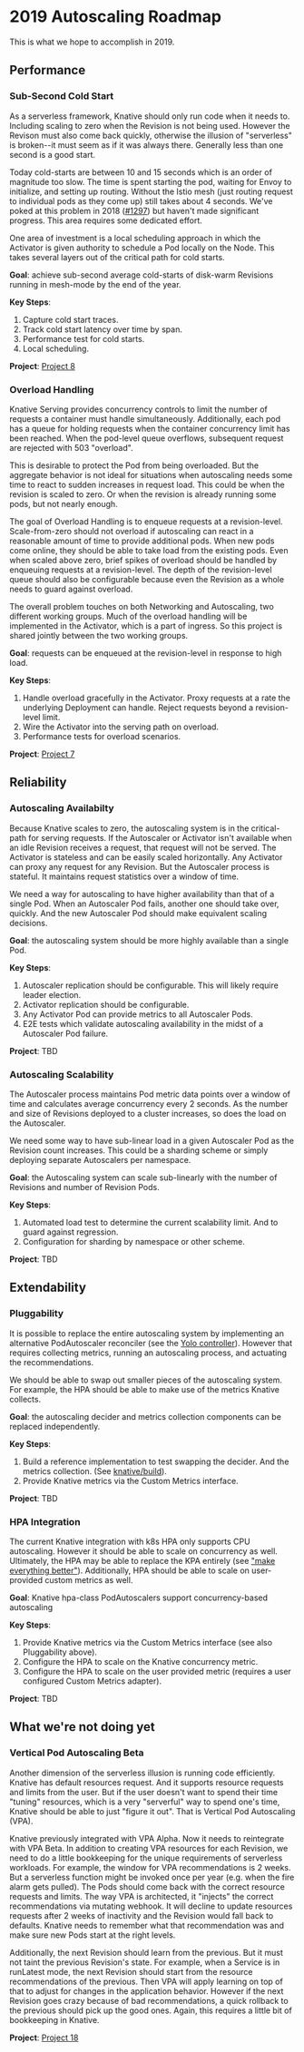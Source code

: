 # 2019 Autoscaling Roadmap

This is what we hope to accomplish in 2019.

## Performance

### Sub-Second Cold Start

As a serverless framework, Knative should only run code when it needs to. Including scaling to zero when the Revision is not being used. However the Revison must also come back quickly, otherwise the illusion of "serverless" is broken--it must seem as if it was always there. Generally less than one second is a good start.

Today cold-starts are between 10 and 15 seconds which is an order of magnitude too slow. The time is spent starting the pod, waiting for Envoy to initialize, and setting up routing. Without the Istio mesh (just routing request to individual pods as they come up) still takes about 4 seconds. We've poked at this problem in 2018 ([#1297](https://github.com/knative/serving/issues/1297)) but haven't made significant progress. This area requires some dedicated effort.

One area of investment is a local scheduling approach in which the Activator is given authority to schedule a Pod locally on the Node. This takes several layers out of the critical path for cold starts.

**Goal**: achieve sub-second average cold-starts of disk-warm Revisions running in mesh-mode by the end of the year.

**Key Steps**:
1. Capture cold start traces.
2. Track cold start latency over time by span.
3. Performance test for cold starts.
4. Local scheduling.

**Project**: [Project 8](https://github.com/knative/serving/projects/8)

### Overload Handling

Knative Serving provides concurrency controls to limit the number of requests a container must handle simultaneously. Additionally, each pod has a queue for holding requests when the container concurrency limit has been reached. When the pod-level queue overflows, subsequent request are rejected with 503 "overload".

This is desirable to protect the Pod from being overloaded. But the aggregate behavior is not ideal for situations when autoscaling needs some time to react to sudden increases in request load.  This could be when the revision is scaled to zero.  Or when the revision is already running some pods, but not nearly enough.

The goal of Overload Handling is to enqueue requests at a revision-level. Scale-from-zero should not overload if autoscaling can react in a reasonable amount of time to provide additional pods. When new pods come online, they should be able to take load from the existing pods. Even when scaled above zero, brief spikes of overload should be handled by enqueuing requests at a revision-level. The depth of the revision-level queue should also be configurable because even the Revision as a whole needs to guard against overload.

The overall problem touches on both Networking and Autoscaling, two different working groups. Much of the overload handling will be implemented in the Activator, which is a part of ingress. So this project is shared jointly between the two working groups.

**Goal**: requests can be enqueued at the revision-level in response to high load.

**Key Steps**:
1. Handle overload gracefully in the Activator. Proxy requests at a rate the underlying Deployment can handle. Reject requests beyond a revision-level limit.
2. Wire the Activator into the serving path on overload.
3. Performance tests for overload scenarios.

**Project**: [Project 7](https://github.com/knative/serving/projects/7)

## Reliability

### Autoscaling Availabilty

Because Knative scales to zero, the autoscaling system is in the critical-path for serving requests. If the Autoscaler or Activator isn't available when an idle Revision receives a request, that request will not be served. The Activator is stateless and can be easily scaled horizontally. Any Activator can proxy any request for any Revision. But the Autoscaler process is stateful. It maintains request statistics over a window of time. 

We need a way for autoscaling to have higher availability than that of a single Pod. When an Autoscaler Pod fails, another one should take over, quickly. And the new Autoscaler Pod should make equivalent scaling decisions.

**Goal**: the autoscaling system should be more highly available than a single Pod.

**Key Steps**:
1. Autoscaler replication should be configurable. This will likely require leader election.
2. Activator replication should be configurable.
3. Any Activator Pod can provide metrics to all Autoscaler Pods.
4. E2E tests which validate autoscaling availability in the midst of a Autoscaler Pod failure.

**Project**: TBD

### Autoscaling Scalability

The Autoscaler process maintains Pod metric data points over a window of time and calculates average concurrency every 2 seconds. As the number and size of Revisions deployed to a cluster increases, so does the load on the Autoscaler.

We need some way to have sub-linear load in a given Autoscaler Pod as the Revision count increases. This could be a sharding scheme or simply deploying separate Autoscalers per namespace.

**Goal**: the Autoscaling system can scale sub-linearly with the number of Revisions and number of Revision Pods.

**Key Steps**:
1. Automated load test to determine the current scalability limit. And to guard against regression.
2. Configuration for sharding by namespace or other scheme.

**Project**: TBD

## Extendability

### Pluggability

It is possible to replace the entire autoscaling system by implementing an alternative PodAutoscaler reconciler (see the [Yolo controller](https://github.com/josephburnett/kubecon18)). However that requires collecting metrics, running an autoscaling process, and actuating the recommendations.

We should be able to swap out smaller pieces of the autoscaling system. For example, the HPA should be able to make use of the metrics Knative collects.

**Goal**: the autoscaling decider and metrics collection components can be replaced independently.

**Key Steps**:
1. Build a reference implementation to test swapping the decider. And the metrics collection. (See [knative/build](https://github.com/knative/serving/blob/fa1aff18a9b549e79e41cf0b34f66b79c3da06b6/test/controller/main.go#L69)).
2. Provide Knative metrics via the Custom Metrics interface.

**Project**: TBD

### HPA Integration

The current Knative integration with k8s HPA only supports CPU autoscaling. However it should be able to scale on concurrency as well. Ultimately, the HPA may be able to replace the KPA entirely (see ["make everything better"](https://github.com/knative/serving/blob/master/docs/roadmap/scaling-2018.md#references)). Additionally, HPA should be able to scale on user-provided custom metrics as well.

**Goal**: Knative hpa-class PodAutoscalers support concurrency-based autoscaling

**Key Steps**:
1. Provide Knative metrics via the Custom Metrics interface (see also Pluggability above).
2. Configure the HPA to scale on the Knative concurrency metric.
3. Configure the HPA to scale on the user provided metric (requires a user configured Custom Metrics adapter).

**Project**: TBD

## What we're not doing yet

### Vertical Pod Autoscaling Beta

Another dimension of the serverless illusion is running code efficiently. Knative has default resources request. And it supports resource requests and limits from the user. But if the user doesn't want to spend their time "tuning" resources, which is a very "serverful" way to spend one's time, Knative should be able to just "figure it out". That is Vertical Pod Autoscaling (VPA).

Knative previously integrated with VPA Alpha. Now it needs to reintegrate with VPA Beta. In addition to creating VPA resources for each Revision, we need to do a little bookkeeping for the unique requirements of serverless workloads. For example, the window for VPA recommendations is 2 weeks. But a serverless function might be invoked once per year (e.g. when the fire alarm gets pulled). The Pods should come back with the correct resource requests and limits. The way VPA is architected, it "injects" the correct recommendations via mutating webhook. It will decline to update resources requests after 2 weeks of inactivity and the Revision would fall back to defaults. Knative needs to remember what that recommendation was and make sure new Pods start at the right levels.

Additionally, the next Revision should learn from the previous. But it must not taint the previous Revision's state. For example, when a Service is in runLatest mode, the next Revision should start from the resource recommendations of the previous. Then VPA will apply learning on top of that to adjust for changes in the application behavior. However if the next Revision goes crazy because of bad recommendations, a quick rollback to the previous should pick up the good ones. Again, this requires a little bit of bookkeeping in Knative.

**Project**: [Project 18](https://github.com/knative/serving/projects/18)
